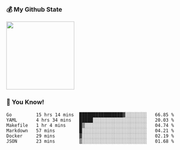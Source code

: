### :moneybag: My Github State

<img height="180em" src="https://github-readme-stats.vercel.app/api?username=G-Asura&show_icons=true&hide_border=true&count_private=true&include_all_commits=true" />

### :pill: You Know!
<!--START_SECTION:waka-->

```text
Go         15 hrs 14 mins  ████████████████▓░░░░░░░░   66.85 %
YAML       4 hrs 34 mins   █████░░░░░░░░░░░░░░░░░░░░   20.03 %
Makefile   1 hr 4 mins     █▒░░░░░░░░░░░░░░░░░░░░░░░   04.74 %
Markdown   57 mins         █░░░░░░░░░░░░░░░░░░░░░░░░   04.21 %
Docker     29 mins         ▓░░░░░░░░░░░░░░░░░░░░░░░░   02.19 %
JSON       23 mins         ▒░░░░░░░░░░░░░░░░░░░░░░░░   01.68 %
```

<!--END_SECTION:waka-->

<!--
**G-Asura/G-Asura** is a ✨ _special_ ✨ repository because its `README.md` (this file) appears on your GitHub profile.

Here are some ideas to get you started:

- 🔭 I’m currently working on ...
- 🌱 I’m currently learning ...
- 👯 I’m looking to collaborate on ...
- 🤔 I’m looking for help with ...
- 💬 Ask me about ...
- 📫 How to reach me: ...
- 😄 Pronouns: ...
- ⚡ Fun fact: ...
-->
